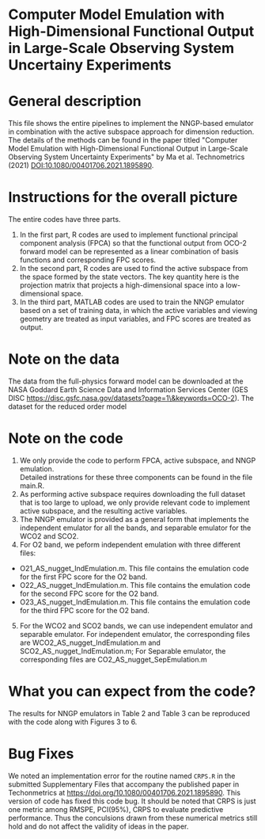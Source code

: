 # Computer Model Emulation with High-Dimensional Functional Output in Large-Scale Observing System Uncertainy Experiments
 

# General description
 This file shows the entire pipelines to implement the NNGP-based emulator
 in combination with the active subspace approach for dimension reduction. 
 The details of the methods can be found in the paper titled "Computer Model
 Emulation with High-Dimensional Functional Output in Large-Scale Observing
 System Uncertainty Experiments" by  Ma et al. Technometrics (2021) [DOI:10.1080/00401706.2021.1895890](https://doi.org/10.1080/00401706.2021.1895890).

# Instructions for the overall picture 
The entire codes have three parts.
1. In the first part, R codes are used to implement functional principal
 component analysis (FPCA) so that the functional output from OCO-2 forward 
 model can be represented as a linear combination of basis functions and 
 corresponding FPC scores. 
2. In the second part, R codes are used to find the active subspace from 
 the space formed by the state vectors. The key quantity here is the 
 projection matrix that projects a high-dimensional space into a low-dimensional
 space.
3. In the third part, MATLAB codes are used to train the NNGP emulator based
 on a set of training data, in which the active variables and viewing geometry
 are treated as input variables, and FPC scores are treated as output. 


# Note on the data
The data from the full-physics forward model can be downloaded at the NASA Goddard Earth Science Data and Information Services Center (GES DISC https://disc.gsfc.nasa.gov/datasets?page=1\&keywords=OCO-2). 
 The dataset for the reduced order model

# Note on the code
1. We only provide the code to perform FPCA, active subspace, and NNGP emulation.  
 Detailed instrations for these three components can be found in the file main.R.
2. As performing active subspace requires downloading the full dataset that is too 
 large to upload, we only provide relevant code to implement active subspace, and 
 the resulting active variables. 
3. The NNGP emulator is provided as a general form that implements the independent emulator
 for all the bands, and separable emulator for the WCO2 and SCO2. 
4. For O2 band, we peform independent emulation with three different files: 
  * O21_AS_nugget_IndEmulation.m. This file contains the emulation code for the 
 first FPC score for the O2 band.
  * O22_AS_nugget_IndEmulation.m. This file contains the emulation code for the 
 second FPC score for the O2 band.   
  * O23_AS_nugget_IndEmulation.m. This file contains the emulation code for the 
 third FPC score for the O2 band.
5. For the WCO2 and SCO2 bands, we can use independent emulator and separable emulator.
 For independent emulator, the corresponding files are WCO2_AS_nugget_IndEmulation.m
 and SCO2_AS_nugget_IndEmulation.m; For Separable emulator, the corresponding files 
 are CO2_AS_nugget_SepEmulation.m

# What you can expect from the code?
 The results for NNGP emulators in Table 2 and Table 3 can be reproduced with the code along with Figures 3 to 6. 

# Bug Fixes 
We noted an implementation error for the routine named <code>CRPS.R</code> in the submitted Supplementary Files that accompany the published paper in Techonmetrics at https://doi.org/10.1080/00401706.2021.1895890. This version of code has fixed this code bug. It should be noted that CRPS is just one metric among RMSPE, PCI(95%), CRPS to evaluate predictive performance. Thus the conculsions drawn from these numerical metrics still hold and do not affect the validity of ideas in the paper.
